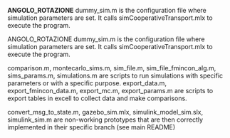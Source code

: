 **ANGOLO_ROTAZIONE**
dummy_sim.m is the configuration file where simulation parameters are set. It calls simCooperativeTransport.mlx to execute the program.

ANGOLO_ROTAZIONE dummy_sim.m is the configuration file where simulation parameters are set. It calls simCooperativeTransport.mlx to execute the program.

comparison.m, montecarlo_sims.m, sim_file.m, sim_file_fmincon_alg.m, sims_params.m, simulations.m are scripts to run simulations with specific parameters or with a specific purpose. export_data.m, export_fmincon_data.m, export_mc.m, export_params.m are scripts to export tables in excell to collect data and make comparisons.

convert_msg_to_state.m, gazebo_sim.mlx, simulink_model_sim.slx, simulink_sim.m are non-working prototypes that are then correctly implemented in their specific branch (see main README)

